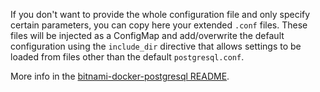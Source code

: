 If you don't want to provide the whole configuration file and only specify certain parameters, you can copy here your extended `.conf` files.
These files will be injected as a ConfigMap and add/overwrite the default configuration using the `include_dir` directive that allows settings to be loaded from files other than the default `postgresql.conf`.

More info in the [bitnami-docker-postgresql README](https://github.com/bitnami/bitnami-docker-postgresql#configuration-file).
